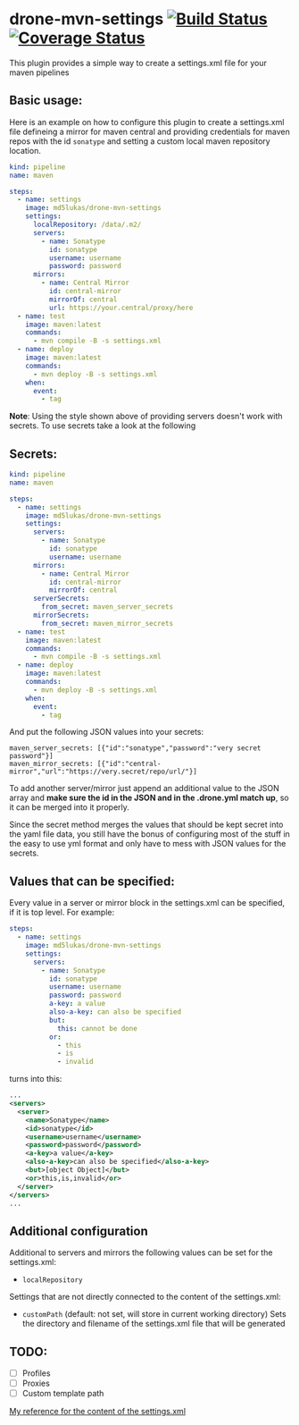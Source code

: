 # drone-mvn-settings [![Build Status](https://drone.sytm.de/api/badges/Sytm/drone-mvn-settings/status.svg)](https://drone.sytm.de/Sytm/drone-mvn-settings) [![Coverage Status](https://coveralls.io/repos/github/Sytm/drone-mvn-settings/badge.svg?branch=master)](https://coveralls.io/github/Sytm/drone-mvn-settings?branch=master)

This plugin provides a simple way to create a settings.xml file for your maven pipelines

## Basic usage:

Here is an example on how to configure this plugin to create a settings.xml file defineing a mirror for maven central and providing credentials for maven repos with the id `sonatype` and setting a custom local maven repository location.

```yaml
kind: pipeline
name: maven

steps:
  - name: settings
    image: md5lukas/drone-mvn-settings
    settings:
      localRepository: /data/.m2/
      servers:
        - name: Sonatype
          id: sonatype
          username: username
          password: password
      mirrors:
        - name: Central Mirror
          id: central-mirror
          mirrorOf: central
          url: https://your.central/proxy/here
  - name: test
    image: maven:latest
    commands:
      - mvn compile -B -s settings.xml
  - name: deploy
    image: maven:latest
    commands:
      - mvn deploy -B -s settings.xml
    when:
      event:
        - tag
```

**Note**: Using the style shown above of providing servers doesn't work with secrets. To use secrets take a look at the following

## Secrets:

```yaml
kind: pipeline
name: maven

steps:
  - name: settings
    image: md5lukas/drone-mvn-settings
    settings:
      servers:
        - name: Sonatype
          id: sonatype
          username: username
      mirrors:
        - name: Central Mirror
          id: central-mirror
          mirrorOf: central
      serverSecrets:
        from_secret: maven_server_secrets
      mirrorSecrets:
        from_secret: maven_mirror_secrets
  - name: test
    image: maven:latest
    commands:
      - mvn compile -B -s settings.xml
  - name: deploy
    image: maven:latest
    commands:
      - mvn deploy -B -s settings.xml
    when:
      event:
        - tag
```

And put the following JSON values into your secrets:

```
maven_server_secrets: [{"id":"sonatype","password":"very secret password"}]
maven_mirror_secrets: [{"id":"central-mirror","url":"https://very.secret/repo/url/"}]
```

To add another server/mirror just append an additional value to the JSON array and **make sure the id in the JSON and in the .drone.yml match up**, so it can be merged into it properly.

Since the secret method merges the values that should be kept secret into the yaml file data, you still have the bonus of configuring most of the stuff in the easy to use yml format and only have to mess with JSON values for the secrets.

## Values that can be specified:

Every value in a server or mirror block in the settings.xml can be specified, if it is top level. For example:

```yaml
steps:
  - name: settings
    image: md5lukas/drone-mvn-settings
    settings:
      servers:
        - name: Sonatype
          id: sonatype
          username: username
          password: password
          a-key: a value
          also-a-key: can also be specified
          but:
            this: cannot be done
          or:
            - this
            - is
            - invalid
```

turns into this:

```xml
...
<servers>
  <server>
    <name>Sonatype</name>
    <id>sonatype</id>
    <username>username</username>
    <password>password</password>
    <a-key>a value</a-key>
    <also-a-key>can also be specified</also-a-key>
    <but>[object Object]</but>
    <or>this,is,invalid</or>
  </server>
</servers>
...
```

## Additional configuration

Additional to servers and mirrors the following values can be set for the settings.xml:

- `localRepository`

Settings that are not directly connected to the content of the settings.xml:

- `customPath` (default: not set, will store in current working directory) Sets the directory and filename of the settings.xml file that will be generated

## TODO:

- [ ] Profiles
- [ ] Proxies
- [ ] Custom template path

[My reference for the content of the settings.xml](https://maven.apache.org/settings.html)
